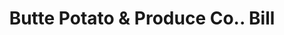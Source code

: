 ---
doi: 10.7916/D87D46C8
date_other: '1916'
date_other_textual: '1916'
form: printed ephemera
genre:
- Invoices
name:
- Butte Potato & Produce Co.
object_in_context_url: https://biggert.cul.columbia.edu/items/view/ave_biggert_01815
subject_hierarchical_geographic:
- Butte, Montana, United States
subject_name:
- Butte Potato & Produce Co.
title: Butte Potato & Produce Co.. Bill
sort_title: Butte Potato & Produce Co.. Bill
call_number: ave_biggert_01815
coordinates:
- 46.006388888888885,-112.52972222222222
pid: ave_biggert_01815
identifiers: ave_biggert_01815
thumbnail: https://derivativo-3.library.columbia.edu/iiif/2/ldpd:490832/full/!256,256/0/native.jpg
permalink: "/items/ave_biggert_01815/"
layout: iiif-image-page
---